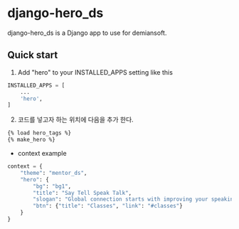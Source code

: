 django-hero_ds
==========

django-hero_ds is a Django app to use for demiansoft. 

Quick start
------------

1. Add "hero" to your INSTALLED_APPS setting like this
```python
INSTALLED_APPS = [
    ...
    'hero',
]
```

2. 코드를 넣고자 하는 위치에 다음을 추가 한다.
```html
{% load hero_tags %}
{% make_hero %}
```

* context example
```python
context = {
    "theme": "mentor_ds",
    "hero": {
        "bg": "bg1",
        "title": "Say Tell Speak Talk",
        "slogan": "Global connection starts with improving your speaking skills<br>Let’s get to talking!",
        "btn": {"title": "Classes", "link": "#classes"}
    }
}
```
